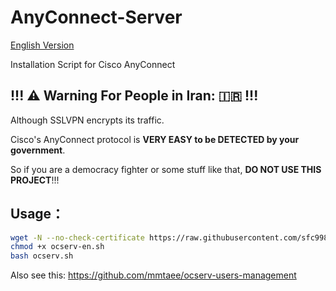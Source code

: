 # AnyConnect-Server

[English Version](/README.EN.md)

Installation Script for Cisco AnyConnect

## !!! ⚠️ Warning For People in Iran: 🇮🇷 !!!

Although SSLVPN encrypts its traffic.

Cisco's AnyConnect protocol is **VERY EASY to be DETECTED by your government**.

So if you are a democracy fighter or some stuff like that, **DO NOT USE THIS PROJECT**!!!

## Usage：

```bash
wget -N --no-check-certificate https://raw.githubusercontent.com/sfc9982/AnyConnect-Server/main/ocserv.sh
chmod +x ocserv-en.sh
bash ocserv.sh
```

Also see this: https://github.com/mmtaee/ocserv-users-management
